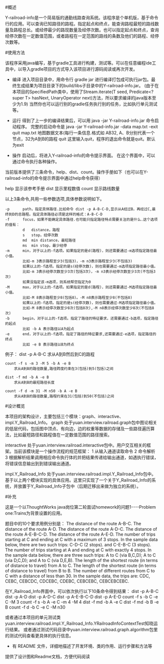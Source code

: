 #概述

Y-railroad-info是一个简易版的通勤线路查询系统。该程序是个单机版，基于命令行的应用。可以查询已知路径的路程。指定起点和终点，能查询路程最短的路线数量及路程总长。或经停最少的路现数量及经停次数。也可以指定起点和终点，查询经停次数在一定数值范围，或者路程在一定范围的路线的条数及他们的路程、经停次数等。

#使用方法

该程序采用java编写，基于gradle工具进行构建，测试等。可以在任意编程ide工具中，以导入gradle项目的方式导入该项目进行源码阅读或再次开发。

+ 编译
进入项目目录中，用命令行 gradle jar 进行编译打包成可执行jar包。最终生成结果为项目目录下的build/libs子目录中的Y-railroad-info.jar。
(由于在本项目的SpecifiedPath类中，使用了Stream.iterate(T seed, Predicate<? super T> hasNext, UnaryOperator<T> next)方法，所以要求编译的java版本至少为1.9)
当然你也可以运行别的gradle任务执行别的任务，比如执行单元测试等。

+ 运行
得到了上一步的编译结果后，可以用 java -jar Y-railroad-info.jar 命令启动程序。
完整的启动命令是 java -jar Y-railroad-info.jar -data map.txt -exit quit
	map.txt	地图数据文本(每行一条信息.格式如 AB32, A、B分别代表一个节点，32为A到B的路程
	quit		这里输入quit，程序的退出命令就是quit。默认为exit

+ 操作
启动后，将进入Y-railroad-info的命令提示界面。
在这个界面中，可以通过命令执行各种操作。

当前版本提供了三条命令，help、dist、count。操作手册如下（也可以在Y-railroad-info的命令提示界面中通过help命令获得）

help	显示该参考手册
dist	显示里程数值
count	显示路线数量

以上3条命令,共用一些参数选项,具体参数说明如下。

	-p		path，指定具体路径.比如命令 dist -p A-B-C-D,显示从A经过B，再经过C,最终到D的总路程。指定具体路径必须是这样的格式：A-B-C-D
	-f		focus，如果不能确定具体路径.也可能只指定路径特点需要关注的是什么.这个选项的值有：
			d	distance，路程
			s	stop，经停次数
			md	min distance，最短路径
			ms	min stop，最少经停
	-m		min，对于以上的-f选项。如果指定的是d(路程)，则还需要通过-m选项指定路径最小值。
			比如-m 3表示路程至少3(包括3)，-m n3表示路程至少3(不包括3)
			如果以上的-f选项。指定的是s(经停次数)，则也需要通过-m选项指定路径最小值。
			比如-m 3表示经停次数至少3次(包括3次)，-m n3表示经停次数至少3次(不包括3次)
			如果没指定该-m选项，则系统帮您指定为0
	-M		max，对于以上的-f选项。如果指定的是d(路程)，则还需要通过-M选项指定路径最小值。
			比如-M 8表示路程至少8(包括8)。-M n8表示路程至少8(不包括8)
			如果以上的-f选项。指定的是s(经停次数)，则也需要通过-M选项指定路径最小值。
			比如-M 8表示经停次数至少8次(包括8次),-M n8表示经停次数至少8次(不包括8次)
	-b		begin，对于以上的-f选项。指定了路径的特征要求，还需要通过-b选项，指定路径的起点
			比如 -b A 表示路径以A为起点
	-e		end，对于以上的-f选项。指定了路径的特征要求,还需要通过-e选项，指定路径的终点
			比如 -e B 表示路径以B为终点

例子：
	dist -p A-B-C
		求从A到B然后到C的路程

	count -f s -m 3 -M 5 -b A -e B
		求从A到B的路径数量,路径跨度约束在3(包括)到5(包括)之间

	dist -f md -b A -e B
		求从A到B的最短路径长度

	count -f d -m 31 -M n50 -b A -e B
		求从A到B的路径数量,路程约束在31(包括)到50(不包括)之间


#设计概览

本项目的架构设计，主要包括三个模块：graph、interactive、impl.Y_Railroad_Info。
graph 处于yuan.interview.railroad.graph包中图论相关的低层代码，包括图中顶点、有向边，边的权重等数据的存储及一些路径遍历算法，比如最短路径和路程值在一定数值范围的路径搜索。

interactive 处于yuan.interview.railroad.interactive包中。用户交互相关的框架。当前该模块是一个操作流程的规范框架：
1 从输入通道读取命令
2 命令解析
3 根据解析结果调用相应命令执行体的并把结果传递给输出通道，如遇执行错误，将错误信息输出到到错误输出通道。

impl.Y_Railroad_Info 处于yuan.interview.railroad.impl.Y_Railroad_Info包中。
基于以上两个模块实现的具体应用。这里只实现了一个关于Y_Railroad_Info的系统，并放置于Y_Railroad_Info子包中（后期迁移出来做为独立的系统）。







#补充

这是一个以ThoughtWorks java岗位第二轮面试homework的问题1----Problem one:Trains为背景设置的应用。

题目中的10个要求用例分别是：
The distance of the route A-B-C.
The distance of the route A-D.
The distance of the route A-D-C.
The distance of the route A-E-B-C-D.
The distance of the route A-E-D.
The number of trips starting at C and ending at C with a maximum of 3 stops.  In the sample data below, there are two such trips: C-D-C (2 stops). and C-E-B-C (3 stops).
The number of trips starting at A and ending at C with exactly 4 stops.  In the sample data below, there are three such trips: A to C (via B,C,D); A to C (via D,C,D); and A to C (via D,E,B).
The length of the shortest route (in terms of distance to travel) from A to C.
The length of the shortest route (in terms of distance to travel) from B to B.
The number of different routes from C to C with a distance of less than 30.  In the sample data, the trips are: CDC, CEBC, CEBCDC, CDCEBC, CDEBC, CEBCEBC, CEBCEBCEBC.

在Y_Railroad_Info界面中，可以依次执行以下10条命令得到结果：
dist -p A-B-C
dist -p A-D
dist -p A-D-C
dist -p A-E-B-C-D
dist -p A-E-D
count -f s -b C -e C -M 3
count -f s -b A -e C -m 4 -M 4
dist -f md -b A -e C
dist -f md -b B -e B
count -f d -b C -e C -M n30

或者通过本项目的单元测试类yuan.interview.railroad.impl.Y_Railroad_Info.YRailroadInfoContextTest知晓运行结果。
或者通过测试代码目录中yuan.interview.railroad.graph.algorithm包里的测试代码查看更具体的执行信息。



+ 有 README 文件，详细地描述了开发环境、类的作用、运行步骤和方法等 

提供了设计图和Readme文档，方便代码阅读

